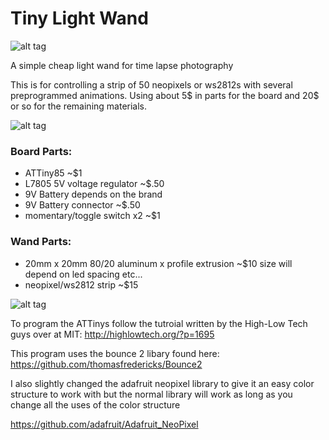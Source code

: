 # Tiny Light Wand
![alt tag](https://github.com/brinnLabs/Tiny_Light_Wand/blob/master/IMG_9149.JPG)

A simple cheap light wand for time lapse photography

This is for controlling a strip of 50 neopixels or ws2812s with several preprogrammed animations. 
Using about 5$ in parts for the board and 20$ or so for the remaining materials.

![alt tag](https://github.com/brinnLabs/Tiny_Light_Wand/blob/master/IMG_9121.JPG)

### Board Parts:
 * ATTiny85 ~$1
 * L7805 5V voltage regulator ~$.50
 * 9V Battery depends on the brand
 * 9V Battery connector ~$.50
 * momentary/toggle switch x2 ~$1

### Wand Parts:
 * 20mm x 20mm 80/20 aluminum x profile extrusion ~$10 size will depend on led spacing etc...
 * neopixel/ws2812 strip ~$15
 
![alt tag](https://github.com/brinnLabs/Tiny_Light_Wand/blob/master/IMG_9147.JPG)

To program the ATTinys follow the tutroial written by the High-Low Tech guys over at MIT:
http://highlowtech.org/?p=1695

This program uses the bounce 2 libary found here:
https://github.com/thomasfredericks/Bounce2

I also slightly changed the adafruit neopixel library to give it an easy color structure to work with but 
the normal library will work as long as you change all the uses of the color structure

https://github.com/adafruit/Adafruit_NeoPixel
